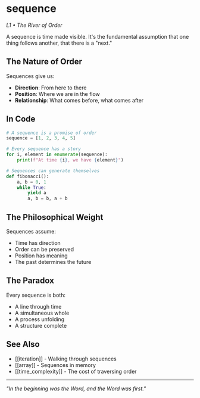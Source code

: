 # sequence
*L1 • The River of Order*

A sequence is time made visible. It's the fundamental assumption that one thing follows another, that there is a "next."

## The Nature of Order

Sequences give us:
- **Direction**: From here to there
- **Position**: Where we are in the flow
- **Relationship**: What comes before, what comes after

## In Code

```python
# A sequence is a promise of order
sequence = [1, 2, 3, 4, 5]

# Every sequence has a story
for i, element in enumerate(sequence):
    print(f"At time {i}, we have {element}")

# Sequences can generate themselves
def fibonacci():
    a, b = 0, 1
    while True:
        yield a
        a, b = b, a + b
```

## The Philosophical Weight

Sequences assume:
- Time has direction
- Order can be preserved
- Position has meaning
- The past determines the future

## The Paradox

Every sequence is both:
- A line through time
- A simultaneous whole
- A process unfolding
- A structure complete

## See Also
- [[iteration]] - Walking through sequences
- [[array]] - Sequences in memory
- [[time_complexity]] - The cost of traversing order

---
*"In the beginning was the Word, and the Word was first."*
